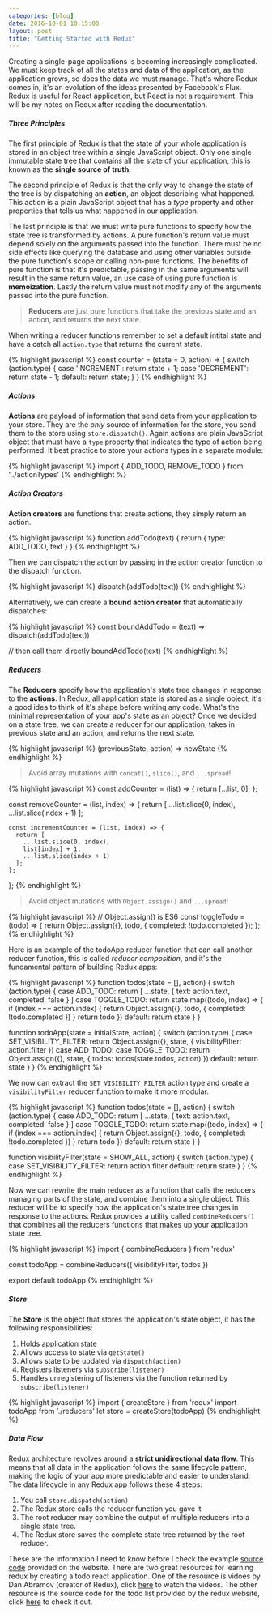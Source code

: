 ```yaml
---
categories: [blog]
date: 2016-10-01 10:15:00
layout: post
title: "Getting Started with Redux"
---
```


Creating a single-page applications is becoming increasingly complicated. We must keep track of all the states and data of the application, as the application grows, so does the data we must manage. That's where Redux comes in, it's an evolution of the ideas presented by Facebook's Flux. Redux is useful for React application, but React is not a requirement. This will be my notes on Redux after reading the documentation.

##### Three Principles

The first principle of Redux is that the state of your whole application is stored in an object tree within a single JavaScript object. Only one single immutable state tree that contains all the state of your application, this is known as the __single source of truth__.

The second principle of Redux is that the only way to change the state of the tree is by dispatching an __action__, an object describing what happened. This action is a plain JavaScript object that has a _type_ property and other properties that tells us what happened in our application.

The last principle is that we must write pure functions to specify how the state tree is transformed by actions. A pure function's return value must depend solely on the arguments passed into the function. There must be no side effects like querying the database and using other variables outside the pure function's scope or calling non-pure functions. The benefits of pure function is that it's predictable, passing in the same arguments will result in the same return value, an use case of using pure function is __memoization__. Lastly the return value must not modify any of the arguments passed into the pure function.

> __Reducers__ are just pure functions that take the previous state and an action, and returns the next state.

When writing a reducer functions remember to set a default intital state and have a catch all `action.type` that returns the current state.

{% highlight javascript %}
  const counter = (state = 0, action) => {
    switch (action.type) {
      case 'INCREMENT':
        return state + 1;
      case 'DECREMENT':
        return state - 1;
      default:
        return state;
    }
  }
{% endhighlight %}

##### Actions

__Actions__ are payload of information that send data from your application to your store. They are the _only_ source of information for the store, you send them to the store using `store.dispatch()`. Again actions are plain JavaScript object that must have a `type` property that indicates the type of action being performed. It best practice to store your actions types in a separate module: 

{% highlight javascript %}
  import { ADD_TODO, REMOVE_TODO } from '../actionTypes'
{% endhighlight %}

##### Action Creators

__Action creators__ are functions that create actions, they simply return an action.

{% highlight javascript %}
  function addTodo(text) {
    return {
      type: ADD_TODO,
      text
    }
  }
{% endhighlight %}

Then we can dispatch the action by passing in the action creator function to the dispatch function.

{% highlight javascript %}
  dispatch(addTodo(text))
{% endhighlight %}

Alternatively, we can create a __bound action creator__ that automatically dispatches:

{% highlight javascript %}
  const boundAddTodo = (text) => dispatch(addTodo(text))

  // then call them directly
  boundAddTodo(text)
{% endhighlight %}

##### Reducers

The __Reducers__ specify how the application's state tree changes in response to the __actions__. In Redux, all application state is stored as a single object, it's a good idea to think of it's shape before writing any code. What's the minimal representation of your app's state as an object? Once we decided on a state tree, we can create a reducer for our application, takes in previous state and an action, and returns the next state.

{% highlight javascript %}
  (previousState, action) => newState
{% endhighlight %}

> Avoid array mutations with `concat()`, `slice()`, and `...spread`!

{% highlight javascript %}
  const addCounter = (list) => {
    return [...list, 0];
  };

  const removeCounter = (list, index) => {
    return [
      ...list.slice(0, index),
      ...list.slice(index + 1)
    ];

    const incrementCounter = (list, index) => {
      return [
        ...list.slice(0, index),
        list[index] + 1,
        ...list.slice(index + 1)
      ];
    };
  };
{% endhighlight %}

> Avoid object mutations with `Object.assign()` and `...spread`!

{% highlight javascript %}
  // Object.assign() is ES6
  const toggleTodo = (todo) => {
    return Object.assign({}, todo, {
      completed: !todo.completed
    });
  };
{% endhighlight %}

Here is an example of the todoApp reducer function that can call another reducer function, this is called _reducer composition_, and it's the fundamental pattern of building Redux apps:

{% highlight javascript %}
  function todos(state = [], action) {
    switch (action.type) {
      case ADD_TODO:
        return [
          ...state,
          {
            text: action.text,
            completed: false
          }
        ]
      case TOGGLE_TODO:
        return state.map((todo, index) => {
          if (index === action.index) {
            return Object.assign({}, todo, {
              completed: !todo.completed
            })
          }
          return todo
        })
      default:
        return state
    }
  }

  function todoApp(state = initialState, action) {
    switch (action.type) {
      case SET_VISIBILITY_FILTER:
        return Object.assign({}, state, {
          visibilityFilter: action.filter
        })
      case ADD_TODO:
      case TOGGLE_TODO:
        return Object.assign({}, state, {
          todos: todos(state.todos, action)
        })
      default:
        return state
    }
  }
{% endhighlight %}

We now can extract the `SET_VISIBILITY_FILTER` action type and create a `visibilityFilter` reducer function to make it more modular.

{% highlight javascript %}
  function todos(state = [], action) {
    switch (action.type) {
      case ADD_TODO:
        return [
          ...state,
          {
            text: action.text,
            completed: false
          }
        ]
      case TOGGLE_TODO:
        return state.map((todo, index) => {
          if (index === action.index) {
            return Object.assign({}, todo, {
              completed: !todo.completed
            })
          }
          return todo
        })
      default:
        return state
    }
  }

  function visibilityFilter(state = SHOW_ALL, action) {
    switch (action.type) {
      case SET_VISIBILITY_FILTER:
        return action.filter
      default:
        return state
    }
  }
{% endhighlight %}

Now we can rewrite the main reducer as a function that calls the reducers managing parts of the state, and combine them into a single object. This reducer will be to specify how the application's state tree changes in response to the actions. Redux provides a utility called `combineReducers()` that combines all the reducers functions that makes up your application state tree.

{% highlight javascript %}
  import { combineReducers } from 'redux'

  const todoApp = combineReducers({
    visibilityFilter,
    todos
  })

  export default todoApp
{% endhighlight %}

##### Store

The __Store__ is the object that stores the application's state object, it has the following responsibilities:

1. Holds application state
2. Allows access to state via `getState()`
3. Allows state to be updated via `dispatch(action)`
4. Registers listeners via `subscribe(listener)`
5. Handles unregistering of listeners via the function returned by `subscribe(listener)`

{% highlight javascript %}
  import { createStore } from 'redux'
  import todoApp from './reducers'
  let store = createStore(todoApp)
{% endhighlight %}

##### Data Flow

Redux architecture revolves around a __strict unidirectional data flow__. This means that all data in the application follows the same lifecycle pattern, making the logic of your app more predictable and easier to understand. The data lifecycle in any Redux app follows these 4 steps:

1. You call `store.dispatch(action)`
2. The Redux store calls the reducer function you gave it
3. The root reducer may combine the output of multiple reducers into a single state tree.
4. The Redux store saves the complete state tree returned by the root reducer.

These are the information I need to know before I check the example <a href="http://redux.js.org/docs/introduction/Examples.html" target="_blank">source code</a> provided on the website. There are two great resources for learning redux by creating a todo react application. One of the resource is vidoes by Dan Abramov (creator of Redux), click <a href="https://egghead.io/courses/getting-started-with-redux" target="_blank">here</a> to watch the videos. The other resource is the source code for the todo list provided by the redux website, click <a href="http://redux.js.org/docs/basics/ExampleTodoList.html" target="_blank">here</a> to check it out.